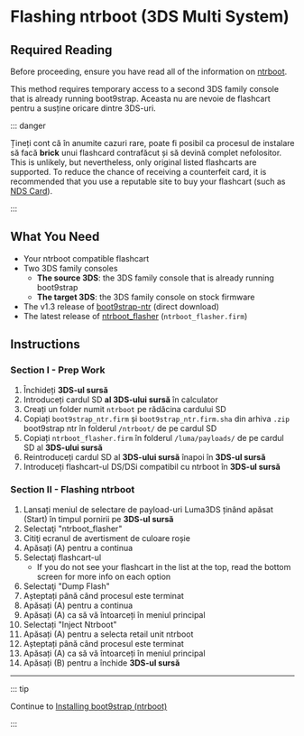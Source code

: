 # Flashing ntrboot (3DS Multi System)

## Required Reading

Before proceeding, ensure you have read all of the information on [ntrboot](ntrboot).

This method requires temporary access to a second 3DS family console that is already running boot9strap. Aceasta nu are nevoie de flashcart pentru a susține oricare dintre 3DS-uri.

::: danger

Țineți cont că în anumite cazuri rare, poate fi posibil ca procesul de instalare să facă **brick** unui flashcard contrafăcut și să devină complet nefolositor. This is unlikely, but nevertheless, only original listed flashcarts are supported. To reduce the chance of receiving a counterfeit card, it is recommended that you use a reputable site to buy your flashcart (such as [NDS Card](https://www.nds-card.com/)).

:::

## What You Need

- Your ntrboot compatible flashcart
- Two 3DS family consoles
  - **The source 3DS**: the 3DS family console that is already running boot9strap
  - **The target 3DS**: the 3DS family console on stock firmware
- The v1.3 release of [boot9strap-ntr](https://github.com/SciresM/boot9strap/releases/download/1.3/boot9strap-1.3-ntr.zip) (direct download)
- The latest release of [ntrboot_flasher](https://github.com/ntrteam/ntrboot_flasher/releases/latest) (`ntrboot_flasher.firm`)

## Instructions

### Section I - Prep Work

1. Închideți **3DS-ul sursă**
2. Introduceți cardul SD **al 3DS-ului sursă** în calculator
3. Creați un folder numit `ntrboot` pe rădăcina cardului SD
4. Copiați `boot9strap_ntr.firm` și `boot9strap_ntr.firm.sha` din arhiva `.zip` boot9strap ntr în folderul `/ntrboot/` de pe cardul SD
5. Copiați `ntrboot_flasher.firm` în folderul `/luma/payloads/` de pe cardul SD al **3DS-ului sursă**
6. Reintroduceți cardul SD al **3DS-ului sursă** înapoi în **3DS-ul sursă**
7. Introduceți flashcart-ul DS/DSi compatibil cu ntrboot în **3DS-ul sursă**

### Section II - Flashing ntrboot

1. Lansați meniul de selectare de payload-uri Luma3DS ținând apăsat (Start) în timpul pornirii pe **3DS-ul sursă**
2. Selectaţi "ntrboot_flasher"
3. Citiţi ecranul de avertisment de culoare roșie
4. Apăsați (A) pentru a continua
5. Selectaţi flashcart-ul
   - If you do not see your flashcart in the list at the top, read the bottom screen for more info on each option
6. Selectaţi "Dump Flash"
7. Așteptați până când procesul este terminat
8. Apăsați (A) pentru a continua
9. Apăsați (A) ca să vă întoarceți în meniul principal
10. Selectați "Inject Ntrboot"
11. Apăsați (A) pentru a selecta retail unit ntrboot
12. Așteptați până când procesul este terminat
13. Apăsați (A) ca să vă întoarceți în meniul principal
14. Apăsați (B) pentru a închide **3DS-ul sursă**

___

::: tip

Continue to [Installing boot9strap (ntrboot)](installing-boot9strap-\(ntrboot\))

:::
